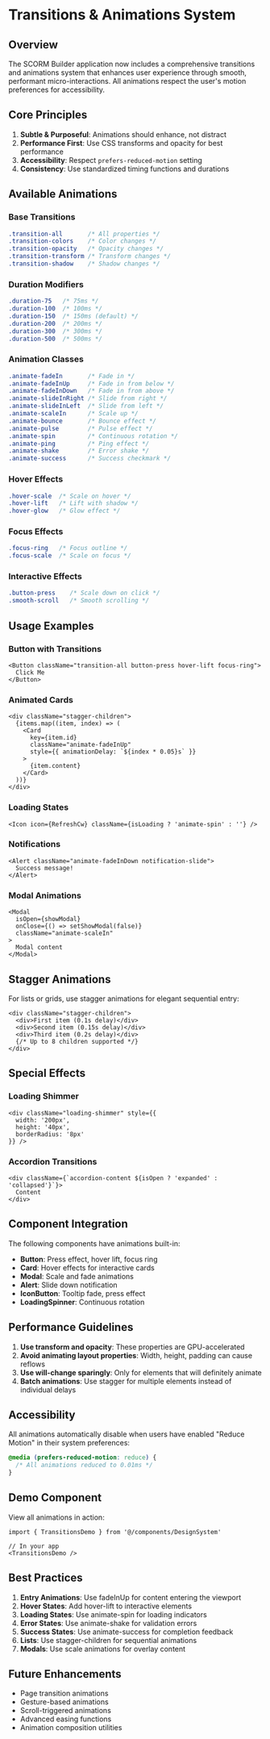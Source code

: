 # Transitions & Animations System

## Overview

The SCORM Builder application now includes a comprehensive transitions and animations system that enhances user experience through smooth, performant micro-interactions. All animations respect the user's motion preferences for accessibility.

## Core Principles

1. **Subtle & Purposeful**: Animations should enhance, not distract
2. **Performance First**: Use CSS transforms and opacity for best performance
3. **Accessibility**: Respect `prefers-reduced-motion` setting
4. **Consistency**: Use standardized timing functions and durations

## Available Animations

### Base Transitions

```css
.transition-all       /* All properties */
.transition-colors    /* Color changes */
.transition-opacity   /* Opacity changes */
.transition-transform /* Transform changes */
.transition-shadow    /* Shadow changes */
```

### Duration Modifiers

```css
.duration-75   /* 75ms */
.duration-100  /* 100ms */
.duration-150  /* 150ms (default) */
.duration-200  /* 200ms */
.duration-300  /* 300ms */
.duration-500  /* 500ms */
```

### Animation Classes

```css
.animate-fadeIn       /* Fade in */
.animate-fadeInUp     /* Fade in from below */
.animate-fadeInDown   /* Fade in from above */
.animate-slideInRight /* Slide from right */
.animate-slideInLeft  /* Slide from left */
.animate-scaleIn      /* Scale up */
.animate-bounce       /* Bounce effect */
.animate-pulse        /* Pulse effect */
.animate-spin         /* Continuous rotation */
.animate-ping         /* Ping effect */
.animate-shake        /* Error shake */
.animate-success      /* Success checkmark */
```

### Hover Effects

```css
.hover-scale  /* Scale on hover */
.hover-lift   /* Lift with shadow */
.hover-glow   /* Glow effect */
```

### Focus Effects

```css
.focus-ring   /* Focus outline */
.focus-scale  /* Scale on focus */
```

### Interactive Effects

```css
.button-press    /* Scale down on click */
.smooth-scroll   /* Smooth scrolling */
```

## Usage Examples

### Button with Transitions

```tsx
<Button className="transition-all button-press hover-lift focus-ring">
  Click Me
</Button>
```

### Animated Cards

```tsx
<div className="stagger-children">
  {items.map((item, index) => (
    <Card 
      key={item.id}
      className="animate-fadeInUp"
      style={{ animationDelay: `${index * 0.05}s` }}
    >
      {item.content}
    </Card>
  ))}
</div>
```

### Loading States

```tsx
<Icon icon={RefreshCw} className={isLoading ? 'animate-spin' : ''} />
```

### Notifications

```tsx
<Alert className="animate-fadeInDown notification-slide">
  Success message!
</Alert>
```

### Modal Animations

```tsx
<Modal
  isOpen={showModal}
  onClose={() => setShowModal(false)}
  className="animate-scaleIn"
>
  Modal content
</Modal>
```

## Stagger Animations

For lists or grids, use stagger animations for elegant sequential entry:

```tsx
<div className="stagger-children">
  <div>First item (0.1s delay)</div>
  <div>Second item (0.15s delay)</div>
  <div>Third item (0.2s delay)</div>
  {/* Up to 8 children supported */}
</div>
```

## Special Effects

### Loading Shimmer

```tsx
<div className="loading-shimmer" style={{
  width: '200px',
  height: '40px',
  borderRadius: '8px'
}} />
```

### Accordion Transitions

```tsx
<div className={`accordion-content ${isOpen ? 'expanded' : 'collapsed'}`}>
  Content
</div>
```

## Component Integration

The following components have animations built-in:

- **Button**: Press effect, hover lift, focus ring
- **Card**: Hover effects for interactive cards
- **Modal**: Scale and fade animations
- **Alert**: Slide down notification
- **IconButton**: Tooltip fade, press effect
- **LoadingSpinner**: Continuous rotation

## Performance Guidelines

1. **Use transform and opacity**: These properties are GPU-accelerated
2. **Avoid animating layout properties**: Width, height, padding can cause reflows
3. **Use will-change sparingly**: Only for elements that will definitely animate
4. **Batch animations**: Use stagger for multiple elements instead of individual delays

## Accessibility

All animations automatically disable when users have enabled "Reduce Motion" in their system preferences:

```css
@media (prefers-reduced-motion: reduce) {
  /* All animations reduced to 0.01ms */
}
```

## Demo Component

View all animations in action:

```tsx
import { TransitionsDemo } from '@/components/DesignSystem'

// In your app
<TransitionsDemo />
```

## Best Practices

1. **Entry Animations**: Use fadeInUp for content entering the viewport
2. **Hover States**: Add hover-lift to interactive elements
3. **Loading States**: Use animate-spin for loading indicators
4. **Error States**: Use animate-shake for validation errors
5. **Success States**: Use animate-success for completion feedback
6. **Lists**: Use stagger-children for sequential animations
7. **Modals**: Use scale animations for overlay content

## Future Enhancements

- Page transition animations
- Gesture-based animations
- Scroll-triggered animations
- Advanced easing functions
- Animation composition utilities